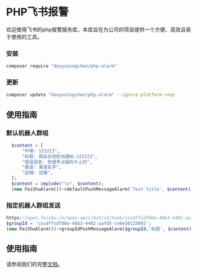 # PHP飞书报警
欢迎使用飞书的php报警服务库，本库旨在为公司的项目提供一个方便、高效且易于使用的工具。

### 安装 
```bash
composer require "douyuxingchen/php-alarm"
```

### 更新
```bash
composer update "douyuxingchen/php-alarm" --ignore-platform-reqs
```

## 使用指南
### 默认机器人群组
```php
  $content = [
      "环境: 123213",
      "标题: 商品合规检测通知-123123",
      "错误信息: 梳理考点福利卡上的",
      "渠道: 渠道名字",
      "店铺: 店铺",
  ];
  $content = implode("\n", $content);
  (new FeiShuAlarm())->defaultPushMessageAlarm('Test title', $content);
```

### 指定机器人群组发送
``` php
https://open.feishu.cn/open-apis/bot/v2/hook/cxsdffsdf06e-46b3-4402-aafd5-ce6e30125092
$groupId = 'cxsdffsdf06e-46b3-4402-aafd5-ce6e30125092';
(new FeiShuAlarm())->groupIdPushMessageAlarm($groupId,'标题', $content);
```

## 使用指南
请参阅我们的完整[文档](docs)。
